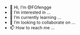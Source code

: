 - 👋 Hi, I’m @FGfengge
- 👀 I’m interested in ...
- 🌱 I’m currently learning ...
- 💞️ I’m looking to collaborate on ...
- 📫 How to reach me ...

<!---
FGfengge/FGfengge is a ✨ special ✨ repository because its `README.md` (this file) appears on your GitHub profile.
You can click the Preview link to take a look at your changes.
--->
